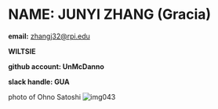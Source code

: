 NAME: JUNYI ZHANG (Gracia)
====
**email:** zhangj32@rpi.edu

**WILTSIE**

**github account: UnMcDanno**

**slack handle: GUA**

photo of Ohno Satoshi ![img043](https://user-images.githubusercontent.com/32678121/58337935-e51f7300-7e14-11e9-8933-cde945d14383.jpg)
